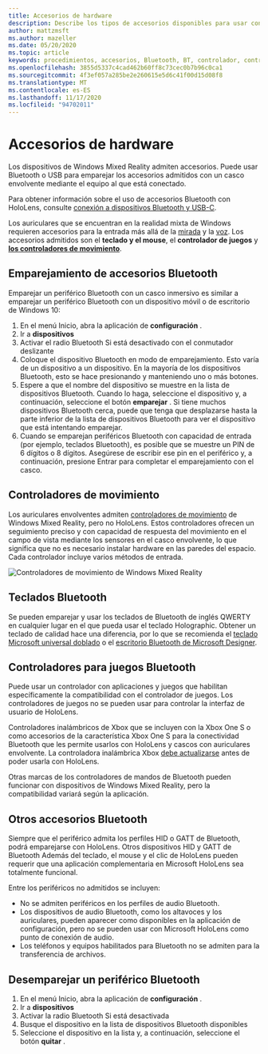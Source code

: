 ```yaml
---
title: Accesorios de hardware
description: Describe los tipos de accesorios disponibles para usar con Windows Mixed Reality y cómo configurarlos.
author: mattzmsft
ms.author: mazeller
ms.date: 05/20/2020
ms.topic: article
keywords: procedimientos, accesorios, Bluetooth, BT, controlador, controlador de juegos, clic, Xbox, hardware, auriculares de realidad mixta, auriculares de realidad mixta de Windows, auriculares de realidad virtual, controlador de movimiento
ms.openlocfilehash: 3855d5337c4cad462b60ff8c73cec0b7b96c0ca1
ms.sourcegitcommit: 4f3ef057a285be2e260615e5d6c41f00d15d08f8
ms.translationtype: MT
ms.contentlocale: es-ES
ms.lasthandoff: 11/17/2020
ms.locfileid: "94702011"
---
```

# <a name="hardware-accessories"></a>Accesorios de hardware

Los dispositivos de Windows Mixed Reality admiten accesorios. Puede usar Bluetooth o USB para emparejar los accesorios admitidos con un casco envolvente mediante el equipo al que está conectado.

Para obtener información sobre el uso de accesorios Bluetooth con HoloLens, consulte [conexión a dispositivos Bluetooth y USB-C](https://docs.microsoft.com/hololens/hololens-connect-devices).

Los auriculares que se encuentran en la realidad mixta de Windows requieren accesorios para la entrada más allá de la [mirada](../design/gaze-and-commit.md) y la [voz](../design/voice-input.md). Los accesorios admitidos son el **teclado y el mouse**, el **controlador de juegos** y **[los controladores de movimiento](../design/motion-controllers.md)**.

## <a name="pairing-bluetooth-accessories"></a>Emparejamiento de accesorios Bluetooth

Emparejar un periférico Bluetooth con un casco inmersivo es similar a emparejar un periférico Bluetooth con un dispositivo móvil o de escritorio de Windows 10:

1. En el menú Inicio, abra la aplicación de **configuración** .
2. Ir a **dispositivos**
3. Activar el radio Bluetooth Si está desactivado con el conmutador deslizante
4. Coloque el dispositivo Bluetooth en modo de emparejamiento. Esto varía de un dispositivo a un dispositivo. En la mayoría de los dispositivos Bluetooth, esto se hace presionando y manteniendo uno o más botones.
5. Espere a que el nombre del dispositivo se muestre en la lista de dispositivos Bluetooth. Cuando lo haga, seleccione el dispositivo y, a continuación, seleccione el botón **emparejar** . Si tiene muchos dispositivos Bluetooth cerca, puede que tenga que desplazarse hasta la parte inferior de la lista de dispositivos Bluetooth para ver el dispositivo que está intentando emparejar.
6. Cuando se emparejan periféricos Bluetooth con capacidad de entrada (por ejemplo, teclados Bluetooth), es posible que se muestre un PIN de 6 dígitos o 8 dígitos. Asegúrese de escribir ese pin en el periférico y, a continuación, presione Entrar para completar el emparejamiento con el casco.

## <a name="motion-controllers"></a>Controladores de movimiento

Los auriculares envolventes admiten [controladores de movimiento](../design/motion-controllers.md) de Windows Mixed Reality, pero no HoloLens. Estos controladores ofrecen un seguimiento preciso y con capacidad de respuesta del movimiento en el campo de vista mediante los sensores en el casco envolvente, lo que significa que no es necesario instalar hardware en las paredes del espacio. Cada controlador incluye varios métodos de entrada.

![Controladores de movimiento de Windows Mixed Reality](../design/images/winmr-ck-1080x1080-350px.jpg)

## <a name="bluetooth-keyboards"></a>Teclados Bluetooth

Se pueden emparejar y usar los teclados de Bluetooth de inglés QWERTY en cualquier lugar en el que pueda usar el teclado Holographic. Obtener un teclado de calidad hace una diferencia, por lo que se recomienda el [teclado Microsoft universal doblado](https://www.microsoft.com/accessories/products/keyboards/universal-foldable-keyboard/gu5-00001) o el [escritorio Bluetooth de Microsoft Designer](https://www.microsoft.com/accessories/products/keyboards/designer-bluetooth-desktop/7n9-00001).

## <a name="bluetooth-gamepads"></a>Controladores para juegos Bluetooth

Puede usar un controlador con aplicaciones y juegos que habilitan específicamente la compatibilidad con el controlador de juegos. Los controladores de juegos no se pueden usar para controlar la interfaz de usuario de HoloLens.

Controladores inalámbricos de Xbox que se incluyen con la Xbox One S o como accesorios de la característica Xbox One S para la conectividad Bluetooth que les permite usarlos con HoloLens y cascos con auriculares envolvente. La controladora inalámbrica Xbox [debe actualizarse](https://support.xbox.com/xbox-one/accessories/update-controller-for-stereo-headset-adapter) antes de poder usarla con HoloLens.

Otras marcas de los controladores de mandos de Bluetooth pueden funcionar con dispositivos de Windows Mixed Reality, pero la compatibilidad variará según la aplicación.

## <a name="other-bluetooth-accessories"></a>Otros accesorios Bluetooth

Siempre que el periférico admita los perfiles HID o GATT de Bluetooth, podrá emparejarse con HoloLens. Otros dispositivos HID y GATT de Bluetooth Además del teclado, el mouse y el clic de HoloLens pueden requerir que una aplicación complementaria en Microsoft HoloLens sea totalmente funcional.

Entre los periféricos no admitidos se incluyen:

* No se admiten periféricos en los perfiles de audio Bluetooth.
* Los dispositivos de audio Bluetooth, como los altavoces y los auriculares, pueden aparecer como disponibles en la aplicación de configuración, pero no se pueden usar con Microsoft HoloLens como punto de conexión de audio.
* Los teléfonos y equipos habilitados para Bluetooth no se admiten para la transferencia de archivos.

## <a name="unpairing-a-bluetooth-peripheral"></a>Desemparejar un periférico Bluetooth

1. En el menú Inicio, abra la aplicación de **configuración** .
2. Ir a **dispositivos**
3. Activar la radio Bluetooth Si está desactivada
4. Busque el dispositivo en la lista de dispositivos Bluetooth disponibles
5. Seleccione el dispositivo en la lista y, a continuación, seleccione el botón **quitar** .
